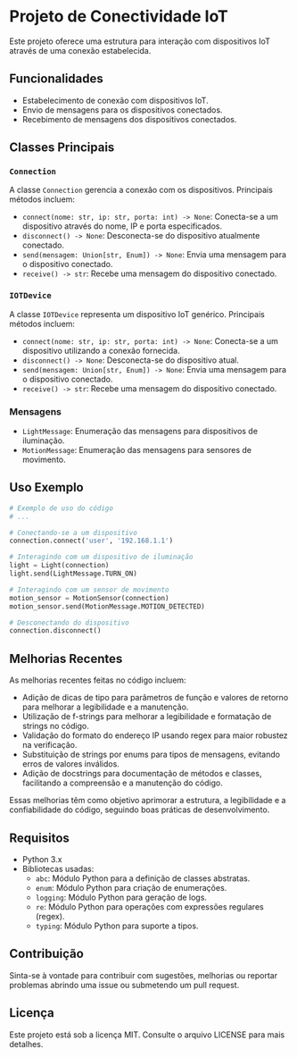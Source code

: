 # Projeto de Conectividade IoT

Este projeto oferece uma estrutura para interação com dispositivos IoT através de uma conexão estabelecida.

## Funcionalidades

- Estabelecimento de conexão com dispositivos IoT.
- Envio de mensagens para os dispositivos conectados.
- Recebimento de mensagens dos dispositivos conectados.

## Classes Principais

### `Connection`

A classe `Connection` gerencia a conexão com os dispositivos. Principais métodos incluem:

- `connect(nome: str, ip: str, porta: int) -> None`: Conecta-se a um dispositivo através do nome, IP e porta especificados.
- `disconnect() -> None`: Desconecta-se do dispositivo atualmente conectado.
- `send(mensagem: Union[str, Enum]) -> None`: Envia uma mensagem para o dispositivo conectado.
- `receive() -> str`: Recebe uma mensagem do dispositivo conectado.

### `IOTDevice`

A classe `IOTDevice` representa um dispositivo IoT genérico. Principais métodos incluem:

- `connect(nome: str, ip: str, porta: int) -> None`: Conecta-se a um dispositivo utilizando a conexão fornecida.
- `disconnect() -> None`: Desconecta-se do dispositivo atual.
- `send(mensagem: Union[str, Enum]) -> None`: Envia uma mensagem para o dispositivo conectado.
- `receive() -> str`: Recebe uma mensagem do dispositivo conectado.

### Mensagens

- `LightMessage`: Enumeração das mensagens para dispositivos de iluminação.
- `MotionMessage`: Enumeração das mensagens para sensores de movimento.

## Uso Exemplo

```python
# Exemplo de uso do código
# ...

# Conectando-se a um dispositivo
connection.connect('user', '192.168.1.1')

# Interagindo com um dispositivo de iluminação
light = Light(connection)
light.send(LightMessage.TURN_ON)

# Interagindo com um sensor de movimento
motion_sensor = MotionSensor(connection)
motion_sensor.send(MotionMessage.MOTION_DETECTED)

# Desconectando do dispositivo
connection.disconnect()
```

## Melhorias Recentes

As melhorias recentes feitas no código incluem:

- Adição de dicas de tipo para parâmetros de função e valores de retorno para melhorar a legibilidade e a manutenção.
- Utilização de f-strings para melhorar a legibilidade e formatação de strings no código.
- Validação do formato do endereço IP usando regex para maior robustez na verificação.
- Substituição de strings por enums para tipos de mensagens, evitando erros de valores inválidos.
- Adição de docstrings para documentação de métodos e classes, facilitando a compreensão e a manutenção do código.

Essas melhorias têm como objetivo aprimorar a estrutura, a legibilidade e a confiabilidade do código, seguindo boas práticas de desenvolvimento.


## Requisitos

- Python 3.x
- Bibliotecas usadas:
  - `abc`: Módulo Python para a definição de classes abstratas.
  - `enum`: Módulo Python para criação de enumerações.
  - `logging`: Módulo Python para geração de logs.
  - `re`: Módulo Python para operações com expressões regulares (regex).
  - `typing`: Módulo Python para suporte a tipos.


## Contribuição
Sinta-se à vontade para contribuir com sugestões, melhorias ou reportar problemas abrindo uma issue ou submetendo um pull request.

## Licença
Este projeto está sob a licença MIT. Consulte o arquivo LICENSE para mais detalhes.
